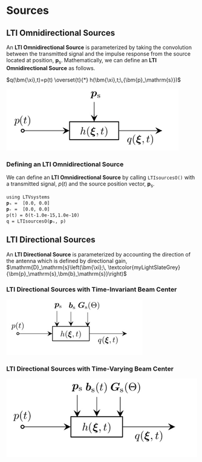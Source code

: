 # Sources

## LTI Omnidirectional Sources

An **LTI Omnidirectional Source**  is parameterized by taking the convolution between the transmitted signal and the impulse response from the source located at position, $\bm{p}_\mathrm{s}$. Mathematically, we can define an **LTI Omnidirectional Source** as follows.

$q(\bm{\xi},t)=p(t) \overset{t}{*} h(\bm{\xi},t;\,{\bm{p}_\mathrm{s}})$

![](https://raw.githubusercontent.com/NMSU-ISA/LTVsystems/main/docs/src/assets/LTI_BD_source.png)


### Defining an LTI Omnidirectional Source
We can define an  **LTI Omnidirectional Source** by calling `LTIsourcesO()` with a transmitted signal, $p(t)$ and the source position vector, $\bm{p}_\mathrm{s}$.
```@example
using LTVsystems
𝐩ₛ =  [0.0, 0.0]
𝐩ᵣ =  [0.0, 0.0]  
p(t) = δ(t-1.0e-15,1.0e-10)
q = LTIsourcesO(𝐩ₛ, p)
```
## LTI Directional Sources
An **LTI Directional Source**  is parameterized by accounting the direction of the
antenna which is defined by directional gain, $\mathrm{D}_\mathrm{s}\left(\bm{\xi};\,
\textcolor{myLightSlateGrey}{\bm{p}_\mathrm{s},\bm{b}_\mathrm{s}}\right)$


### LTI Directional Sources with Time-Invariant Beam Center

![](https://raw.githubusercontent.com/NMSU-ISA/LTVsystems/main/docs/src/assets/LTID_sourceTI.png)

### LTI Directional Sources with Time-Varying Beam Center

![](https://raw.githubusercontent.com/NMSU-ISA/LTVsystems/main/docs/src/assets/LTI_sourceDir.png)
